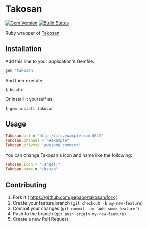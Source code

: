 # Takosan

[![Gem Version](https://badge.fury.io/rb/takosan.svg)](http://badge.fury.io/rb/takosan)
[![Build Status](https://travis-ci.org/pepabo/takosan.svg?branch=master)](https://travis-ci.org/pepabo/takosan)

Ruby wrapper of [Takosan](https://github.com/kentaro/takosan)

## Installation

Add this line to your application's Gemfile:

```ruby
gem 'takosan'
```

And then execute:

    $ bundle

Or install it yourself as:

    $ gem install takosan

## Usage

```ruby
Takosan.url = "http://irc.example.com:4649"
Takosan.channel = "#example"
Takosan.privmsg 'awesome comment'
```

You can change Takosan's icon and name like the following:

```ruby
Takosan.icon = ":angel:"
Takosan.name = "ikasan"
```

## Contributing

1. Fork it ( https://github.com/pepabo/takosan/fork )
2. Create your feature branch (`git checkout -b my-new-feature`)
3. Commit your changes (`git commit -am 'Add some feature'`)
4. Push to the branch (`git push origin my-new-feature`)
5. Create a new Pull Request

